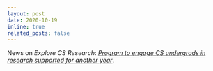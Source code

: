 ```yaml
---
layout: post
date: 2020-10-19
inline: true
related_posts: false
---
```


News on *Explore CS Research*: [*Program to engage CS undergrads in research supported for another year*](https://optics.engin.umich.edu/stories/program-to-engage-cs-undergrads-in-research-supported-for-another-year).
